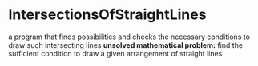 # IntersectionsOfStraightLines
a program that finds possibilities and checks the necessary conditions to draw such intersecting lines 
<b>unsolved mathematical problem:</b> find the sufficient condition to draw a given arrangement of straight lines
